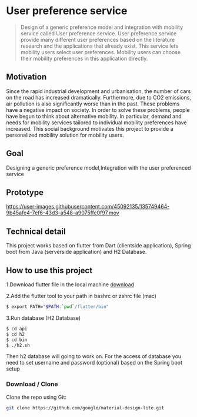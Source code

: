 # User preference service 

> Design of a generic preference model and integration with mobility service called User preference service. User preference service provide many different user preferences based on the literature research and the applications that already exist. This service lets mobility users select user preferences. Mobility users can choose their mobility preferences in this application directly. 

## Motivation 

Since the rapid industrial development and urbanisation, the number of cars on the road has increased dramatically. Furthermore,  due to CO2 emissions, air pollution is also significantly worse than in the past. These problems have a negative impact on society. In order to solve these problems, people have begun to think about alternative mobility. In particular, demand and needs for mobility services tailored to individual mobility preferences have increased.
This social background motivates this project to provide a personalized mobility solution for mobility users.

## Goal

Designing a generic preference model,Integration with the user preferenced service

## Prototype 

https://user-images.githubusercontent.com/45092135/135749464-9b45afe4-7ef6-43d3-a548-a9075ffc0f97.mov


## Technical detail 

This project works based on flutter from Dart (clientside application), Spring boot from Java (serverside application) and H2 Database.

## How to use this project

1.Download flutter file in the local machine [download](https://flutter.dev/docs/get-started/install)

2.Add the flutter tool to your path in bashrc or zshrc file (mac) 

```bash 
$ export PATH="$PATH:`pwd`/flutter/bin"
```

3.Run database (H2 Database) 

```bash 
$ cd api 
$ cd h2
$ cd bin 
$ ./h2.sh
```

Then h2 database will going to work on. For the access of database you need to set username and password (optional) based on the Spring boot setup 

### Download / Clone

Clone the repo using Git:

```bash
git clone https://github.com/google/material-design-lite.git
```

